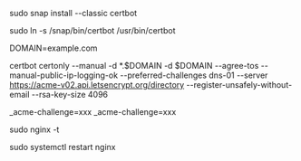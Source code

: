 
<!-- Install Certbot -->
sudo snap install --classic certbot

<!-- Prepare the Certbot command -->
sudo ln -s /snap/bin/certbot /usr/bin/certbot

<!-- Request a wildcard certificate for domains. -->
DOMAIN=example.com

certbot certonly --manual -d *.$DOMAIN -d $DOMAIN --agree-tos --manual-public-ip-logging-ok --preferred-challenges dns-01 --server https://acme-v02.api.letsencrypt.org/directory --register-unsafely-without-email --rsa-key-size 4096

<!-- Set the txt dns records with given values -->
_acme-challenge=xxx
_acme-challenge=xxx

<!-- Copy the generated pem files to desired directory or not -->
<!-- files will be at /etc/letsencrypt/archive/DOMAIN -->
<!-- Point the cert files address in nginx to the newly created pem files -->

<!-- Must do: check if nginx has any errors before restarting -->
sudo nginx -t
<!-- Restart nginx service -->
sudo systemctl restart nginx

<!-- also for kong -->
<!-- got to the konga panel, in the certs -->
<!-- replace the privkey with new privkey content -->
<!-- replace the cert with newly created fullchain content -->

<!-- refer to links for more info -->
<!-- https://certbot.eff.org/instructions?ws=nginx&os=ubuntufocal -->
<!-- https://eff-certbot.readthedocs.io/en/stable/using.html#nginx -->
<!-- https://codex.so/wildcard-ssl-certificate-by-let-s-encrypt -->
